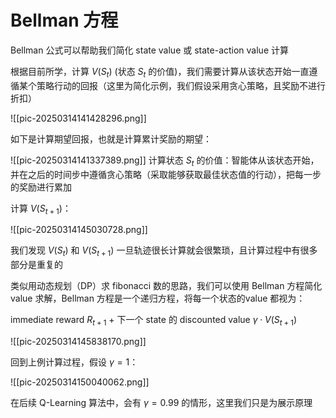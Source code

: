 # Bellman 方程

Bellman 公式可以帮助我们简化 state value 或 state-action value 计算

根据目前所学，计算 $V(S_{t})$ (状态 $S_{t}$ 的价值)，我们需要计算从该状态开始一直遵循某个策略行动的回报（这里为简化示例，我们假设采用贪心策略，且奖励不进行折扣）

![[pic-20250314141428296.png]]

如下是计算期望回报，也就是计算累计奖励的期望：

![[pic-20250314141337389.png]]
计算状态 $S_{t}$ 的价值：智能体从该状态开始，并在之后的时间步中遵循贪心策略（采取能够获取最佳状态值的行动），把每一步的奖励进行累加

计算 $V(S_{t+1})$：

![[pic-20250314145030728.png]]

我们发现 $V(S_{t})$ 和 $V(S_{t+1})$ 一旦轨迹很长计算就会很繁琐，且计算过程中有很多部分是重复的

类似用动态规划（DP）求 fibonacci 数的思路，我们可以使用 Bellman 方程简化 value 求解，Bellman 方程是一个递归方程，将每一个状态的value 都视为：

immediate reward $R_{t+1}$  + 下一个 state 的 discounted value $\gamma\cdot V(S_{t+1})$

![[pic-20250314145838170.png]]

回到上例计算过程，假设 $\gamma=1$：

![[pic-20250314150040062.png]]

在后续 Q-Learning 算法中，会有 $\gamma=0.99$ 的情形，这里我们只是为展示原理